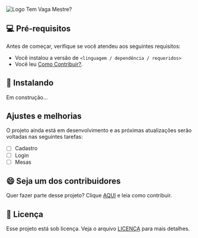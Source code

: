![Logo Tem Vaga Mestre?](https://imgur.com/HisaR2D.png)

## 💻 Pré-requisitos

Antes de começar, verifique se você atendeu aos seguintes requisitos:

- Você instalou a versão  de `<linguagem / dependência / requeridos>`
- Você leu [Como Contribuir?](CONTRIBUTING.md).

## 🚀 Instalando

Em construção...

## Ajustes e melhorias

O projeto ainda está em desenvolvimento e as próximas atualizações serão voltadas nas seguintes tarefas:

- [ ] Cadastro
- [ ] Login
- [ ] Mesas

## 😄 Seja um dos contribuidores

Quer fazer parte desse projeto? Clique [AQUI](CONTRIBUTING.md) e leia como contribuir.

## 📝 Licença

Esse projeto está sob licença. Veja o arquivo [LICENÇA](LICENSE.md) para mais detalhes.
